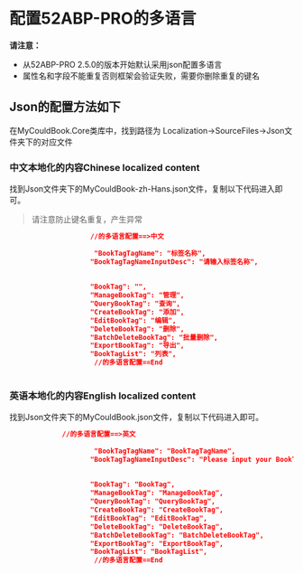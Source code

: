 

# 配置52ABP-PRO的多语言
 
 
**请注意：**
- 从52ABP-PRO 2.5.0的版本开始默认采用json配置多语言
- 属性名和字段不能重复否则框架会验证失败，需要你删除重复的键名

## Json的配置方法如下

在MyCouldBook.Core类库中，找到路径为 Localization->SourceFiles->Json文件夹下的对应文件

### 中文本地化的内容Chinese localized content

找到Json文件夹下的MyCouldBook-zh-Hans.json文件，复制以下代码进入即可。

> 请注意防止键名重复，产生异常

```json
                    //的多语言配置==>中文
                    
                     "BookTagTagName": "标签名称",
                    "BookTagTagNameInputDesc": "请输入标签名称",
                     
					                     
                    "BookTag": "",
                    "ManageBookTag": "管理",
                    "QueryBookTag": "查询",
                    "CreateBookTag": "添加",
                    "EditBookTag": "编辑",
                    "DeleteBookTag": "删除",
                    "BatchDeleteBookTag": "批量删除",
                    "ExportBookTag": "导出",
                    "BookTagList": "列表",
                     //的多语言配置==End
                    


```


### 英语本地化的内容English localized content
找到Json文件夹下的MyCouldBook.json文件，复制以下代码进入即可。
```json
             //的多语言配置==>英文
                    
                     "BookTagTagName": "BookTagTagName",
                    "BookTagTagNameInputDesc": "Please input your BookTagTagName",
                     
					                     
                    "BookTag": "BookTag",
                    "ManageBookTag": "ManageBookTag",
                    "QueryBookTag": "QueryBookTag",
                    "CreateBookTag": "CreateBookTag",
                    "EditBookTag": "EditBookTag",
                    "DeleteBookTag": "DeleteBookTag",
                    "BatchDeleteBookTag": "BatchDeleteBookTag",
                    "ExportBookTag": "ExportBookTag",
                    "BookTagList": "BookTagList",
                     //的多语言配置==End
                    




```